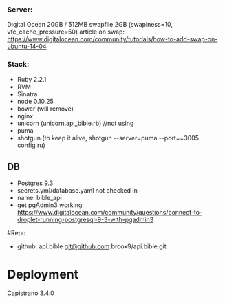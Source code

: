 ### Server:
Digital Ocean
20GB / 512MB
swapfile 2GB (swapiness=10, vfc_cache_pressure=50)
article on swap: https://www.digitalocean.com/community/tutorials/how-to-add-swap-on-ubuntu-14-04



### Stack:
- Ruby 2.2.1
- RVM
- Sinatra
- node 0.10.25
- bower (will remove)
- nginx
- unicorn (unicorn.api_bible.rb) //not using
- puma
- shotgun (to keep it alive, shotgun --server=puma --port==3005 config.ru)

## DB
- Postgres 9.3
- secrets.yml/database.yaml not checked in
- name: bible_api
- get pgAdmin3 working: https://www.digitalocean.com/community/questions/connect-to-droplet-running-postgresql-9-3-with-pgadmin3


#Repo
- github: api.bible git@github.com:broox9/api.bible.git

# Deployment
Capistrano 3.4.0
